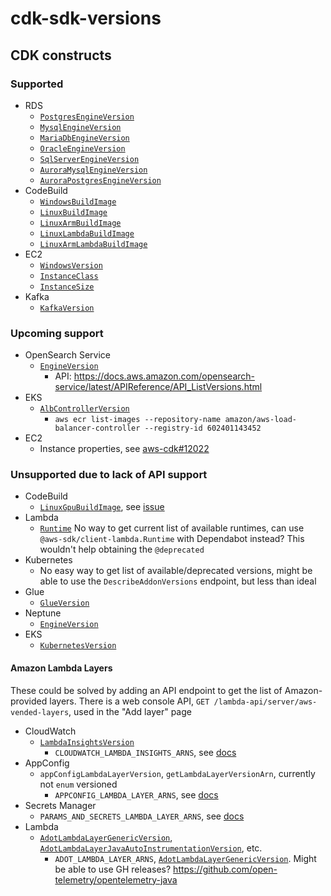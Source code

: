 # cdk-sdk-versions

## CDK constructs

### Supported

* RDS
    * [`PostgresEngineVersion`](https://docs.aws.amazon.com/cdk/api/v2/docs/aws-cdk-lib.aws_rds.PostgresEngineVersion.html)
    * [`MysqlEngineVersion`](https://docs.aws.amazon.com/cdk/api/v2/docs/aws-cdk-lib.aws_rds.MysqlEngineVersion.html)
    * [`MariaDbEngineVersion`](https://docs.aws.amazon.com/cdk/api/v2/docs/aws-cdk-lib.aws_rds.MariaDbEngineVersion.html)
    * [`OracleEngineVersion`](https://docs.aws.amazon.com/cdk/api/v2/docs/aws-cdk-lib.aws_rds.OracleEngineVersion.html)
    * [`SqlServerEngineVersion`](https://docs.aws.amazon.com/cdk/api/v2/docs/aws-cdk-lib.aws_rds.SqlServerEngineVersion.html)
    * [`AuroraMysqlEngineVersion`](https://docs.aws.amazon.com/cdk/api/v2/docs/aws-cdk-lib.aws_rds.AuroraMysqlEngineVersion.html)
    * [`AuroraPostgresEngineVersion`](https://docs.aws.amazon.com/cdk/api/v2/docs/aws-cdk-lib.aws_rds.AuroraPostgresEngineVersion.html)
* CodeBuild
    * [`WindowsBuildImage`](https://docs.aws.amazon.com/cdk/api/v2/docs/aws-cdk-lib.aws_codebuild.WindowsBuildImage.html)
    * [`LinuxBuildImage`](https://docs.aws.amazon.com/cdk/api/v2/docs/aws-cdk-lib.aws_codebuild.LinuxBuildImage.html)
    * [`LinuxArmBuildImage`](https://docs.aws.amazon.com/cdk/api/v2/docs/aws-cdk-lib.aws_codebuild.LinuxArmBuildImage.html)
    * [`LinuxLambdaBuildImage`](https://docs.aws.amazon.com/cdk/api/v2/docs/aws-cdk-lib.aws_codebuild.LinuxLambdaBuildImage.html)
    * [`LinuxArmLambdaBuildImage`](https://docs.aws.amazon.com/cdk/api/v2/docs/aws-cdk-lib.aws_codebuild.LinuxArmLambdaBuildImage.html)
* EC2
    * [`WindowsVersion`](https://docs.aws.amazon.com/cdk/api/v2/docs/aws-cdk-lib.aws_ec2.WindowsVersion.html)
    * [`InstanceClass`](https://docs.aws.amazon.com/cdk/api/v2/docs/aws-cdk-lib.aws_ec2.InstanceClass.html)
    * [`InstanceSize`](https://docs.aws.amazon.com/cdk/api/v2/docs/aws-cdk-lib.aws_ec2.InstanceSize.html)
* Kafka
    * [`KafkaVersion`](https://docs.aws.amazon.com/cdk/api/v2/docs/@aws-cdk_aws-msk-alpha.KafkaVersion.html)

### Upcoming support

* OpenSearch Service
    * [`EngineVersion`](https://docs.aws.amazon.com/cdk/api/v2/docs/aws-cdk-lib.aws_opensearchservice.EngineVersion.html)
        * API: https://docs.aws.amazon.com/opensearch-service/latest/APIReference/API_ListVersions.html
* EKS
    * [`AlbControllerVersion`](https://docs.aws.amazon.com/cdk/api/v2/docs/aws-cdk-lib.aws_eks.AlbControllerVersion.html)
        * `aws ecr list-images --repository-name amazon/aws-load-balancer-controller --registry-id 602401143452`
* EC2
    * Instance properties, see [aws-cdk#12022](https://github.com/aws/aws-cdk/issues/12022)

### Unsupported due to lack of API support

* CodeBuild
    * [`LinuxGpuBuildImage`](https://docs.aws.amazon.com/cdk/api/v2/docs/aws-cdk-lib.aws_codebuild.LinuxGpuBuildImage.html), see [issue](https://github.com/aws/deep-learning-containers/issues/2732)
* Lambda
    *  [`Runtime`](https://docs.aws.amazon.com/cdk/api/v2/docs/aws-cdk-lib.aws_lambda.Runtime.html) No way to get current list of available runtimes, can use `@aws-sdk/client-lambda.Runtime` with Dependabot instead? This wouldn't help obtaining the `@deprecated`
* Kubernetes
    * No easy way to get list of available/deprecated versions, might be able to use the `DescribeAddonVersions` endpoint, but less than ideal
* Glue
    * [`GlueVersion`](https://docs.aws.amazon.com/cdk/api/v2/docs/@aws-cdk_aws-glue-alpha.GlueVersion.html)
* Neptune
    * [`EngineVersion`](https://docs.aws.amazon.com/cdk/api/v2/docs/@aws-cdk_aws-neptune-alpha.EngineVersion.html)
* EKS
    * [`KubernetesVersion`](https://docs.aws.amazon.com/cdk/api/v2/docs/aws-cdk-lib.aws_eks.KubernetesVersion.html)

#### Amazon Lambda Layers

These could be solved by adding an API endpoint to get the list of Amazon-provided layers. There is a web console API, `GET /lambda-api/server/aws-vended-layers`, used in the "Add layer" page

* CloudWatch
    * [`LambdaInsightsVersion`](https://docs.aws.amazon.com/cdk/api/v2/docs/aws-cdk-lib.aws_lambda.LambdaInsightsVersion.html)
        * `CLOUDWATCH_LAMBDA_INSIGHTS_ARNS`, see [docs](https://docs.aws.amazon.com/AmazonCloudWatch/latest/monitoring/Lambda-Insights-extension-versions.html)
* AppConfig
    * `appConfigLambdaLayerVersion`, `getLambdaLayerVersionArn`, currently not `enum` versioned
        * `APPCONFIG_LAMBDA_LAYER_ARNS`, see [docs](https://docs.aws.amazon.com/appconfig/latest/userguide/appconfig-integration-lambda-extensions-versions.html#appconfig-integration-lambda-extensions-versions-release-notes)
* Secrets Manager
    * `PARAMS_AND_SECRETS_LAMBDA_LAYER_ARNS`, see [docs](https://docs.aws.amazon.com/secretsmanager/latest/userguide/retrieving-secrets_lambda.html#retrieving-secrets_lambda_ARNs)
* Lambda
    * [`AdotLambdaLayerGenericVersion`](https://docs.aws.amazon.com/cdk/api/v2/docs/aws-cdk-lib.aws_lambda.AdotLambdaLayerGenericVersion.html), [`AdotLambdaLayerJavaAutoInstrumentationVersion`](https://docs.aws.amazon.com/cdk/api/v2/docs/aws-cdk-lib.aws_lambda.AdotLambdaLayerJavaAutoInstrumentationVersion.html), etc.
        * `ADOT_LAMBDA_LAYER_ARNS`, [`AdotLambdaLayerGenericVersion`](https://docs.aws.amazon.com/cdk/api/v2/docs/aws-cdk-lib.aws_lambda.AdotLambdaLayerGenericVersion.html). Might be able to use GH releases? https://github.com/open-telemetry/opentelemetry-java
